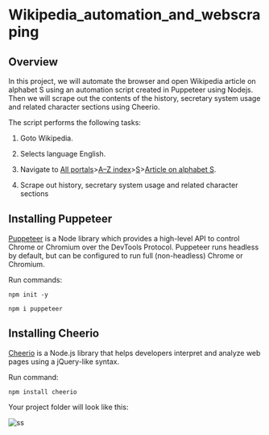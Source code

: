 # Wikipedia_automation_and_webscraping

## Overview

In this project, we will automate the browser and open Wikipedia article on alphabet S using an automation script created in Puppeteer using Nodejs. Then we will scrape out the contents of the history, secretary system usage and related character sections using Cheerio. 

The script performs the following tasks: 

1. Goto Wikipedia.

2. Selects language English.

3. Navigate to [All portals](https://en.wikipedia.org/wiki/Wikipedia:Contents/Portals)>[A–Z index](https://en.wikipedia.org/wiki/Wikipedia:Contents/A%E2%80%93Z_index)>[S](https://en.wikipedia.org/wiki/Special:AllPages/S)>[Article on alphabet S](https://en.wikipedia.org/wiki/S).

4. Scrape out history, secretary system usage and related character sections

## Installing Puppeteer

[Puppeteer](https://www.npmjs.com/package/puppeteer) is a Node library which provides a high-level API to control Chrome or Chromium over the DevTools Protocol. Puppeteer runs headless by default, but can be configured to run full (non-headless) Chrome or Chromium.

Run commands:

`npm init -y`

`npm i puppeteer`

## Installing Cheerio

[Cheerio](https://www.npmjs.com/package/cheerio) is a Node.js library that helps developers interpret and analyze web pages using a jQuery-like syntax.

Run command:

`npm install cheerio`

Your project folder will look like this:

![ss](https://user-images.githubusercontent.com/96500508/151433539-428efedf-6ae7-44bc-ae0e-78ebfaf91bdf.jpg)

